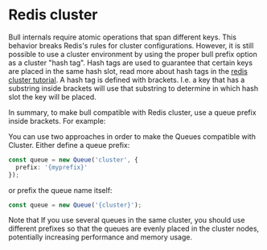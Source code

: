 # Redis cluster

Bull internals require atomic operations that span different keys. This behavior breaks Redis's rules for cluster configurations. However, it is still possible to use a cluster environment by using the proper bull prefix option as a cluster "hash tag". Hash tags are used to guarantee that certain keys are placed in the same hash slot, read more about hash tags in the [redis cluster tutorial](https://redis.io/topics/cluster-tutorial). A hash tag is defined with brackets. I.e. a key that has a substring inside brackets will use that substring to determine in which hash slot the key will be placed.

In summary, to make bull compatible with Redis cluster, use a queue prefix inside brackets. For example:

You can use two approaches in order to make the Queues compatible with Cluster. Either define a queue prefix:

```typescript
const queue = new Queue('cluster', {
  prefix: '{myprefix}'
});
```

or prefix the queue name itself:

```typescript
const queue = new Queue('{cluster}');
```

Note that If you use several queues in the same cluster, you should use different prefixes so that the queues are evenly placed in the cluster nodes, potentially increasing performance and memory usage.
